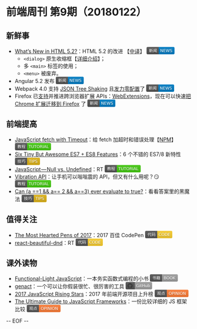 # 前端周刊 第9期（20180122）

## 新鲜事
- [What’s New in HTML 5.2?](https://bitsofco.de/whats-new-in-html-5-2/?utm_source=mife&utm_medium=article&utm_campaign=mifeweekly&utm_term=news)：HTML 5.2 的改进 【[中译](https://mp.weixin.qq.com/s/-5PDK44-7SUkX0A90qoGAA?utm_source=mife&utm_medium=article&utm_campaign=mifeweekly&utm_term=news)】 <img valign="text-bottom" width="auto" height="20" src="./assets/news.svg" />
    - `<dialog>` 原生收缩框【[详细介绍](https://keithjgrant.com/posts/2018/meet-the-new-dialog-element/?utm_source=mife&utm_medium=article&utm_campaign=mifeweekly&utm_term=news)】；
    - 多 `<main>` 标签的使用；
    - `<menu>` 被废弃。
- Angular 5.2 发布 <img valign="text-bottom" width="auto" height="20" src="./assets/news.svg" />
- Webpack 4.0 支持 [JSON Tree Shaking](https://react-etc.net/entry/json-tree-shaking-lands-in-webpack-4-0?utm_source=mife&utm_medium=article&utm_campaign=mifeweekly&utm_term=news) 且[发力零配置](https://twitter.com/jdalton/status/951250082791227392?utm_source=mife&utm_medium=article&utm_campaign=mifeweekly&utm_term=news)了 <img valign="text-bottom" width="auto" height="20" src="./assets/news.svg" />
- Firefox 已[支持](https://hacks.mozilla.org/2017/06/cross-browser-extensions-available-now-in-firefox/?utm_source=mife&utm_medium=article&utm_campaign=mifeweekly&utm_term=news)并推进跨浏览器扩展 APIs：[WebExtensions](https://developer.mozilla.org/en-US/Add-ons/WebExtensions?utm_source=mife&utm_medium=article&utm_campaign=mifeweekly&utm_term=news)，现在可以快速[把 Chrome 扩展迁移到 Firefox](https://developer.mozilla.org/en-US/Add-ons/WebExtensions/Porting_a_Google_Chrome_extension?utm_source=mife&utm_medium=article&utm_campaign=mifeweekly&utm_term=news) 了 <img valign="text-bottom" width="auto" height="20" src="./assets/news.svg" />

## 前端提高
- [JavaScript fetch with Timeout](https://davidwalsh.name/fetch-timeout?utm_source=mife&utm_medium=article&utm_campaign=mifeweekly&utm_term=tutorial)：给 fetch 加超时和错误处理【[NPM](https://www.npmjs.com/package/fetch-with-timeout?utm_source=mife&utm_medium=article&utm_campaign=mifeweekly&utm_term=tutorial)】 <img valign="text-bottom" width="auto" height="20" src="./assets/tutorial.svg" />
- [Six Tiny But Awesome ES7 + ES8 Features](https://davidwalsh.name/es7-es8-features?utm_source=mife&utm_medium=article&utm_campaign=mifeweekly&utm_term=tips)：6 个不错的 ES7/8 新特性 <img valign="text-bottom" width="auto" height="20" src="./assets/tips.svg" />
- [JavaScript — Null vs. Undefined](https://codeburst.io/javascript-null-vs-undefined-20f955215a2?utm_source=mife&utm_medium=article&utm_campaign=mifeweekly&utm_term=tutorial)：RT <img valign="text-bottom" width="auto" height="20" src="./assets/tutorial.svg" />
- [Vibration API](https://davidwalsh.name/vibration-api?utm_source=mife&utm_medium=article&utm_campaign=mifeweekly&utm_term=tutorial)：让手机可以嗡嗡震的 API，但又有什么用呢？😏 <img valign="text-bottom" width="auto" height="20" src="./assets/tutorial.svg" />
- [Can (a ==1 && a== 2 && a==3) ever evaluate to true?](https://stackoverflow.com/questions/48270127/can-a-1-a-2-a-3-ever-evaluate-to-true?utm_source=mife&utm_medium=article&utm_campaign=mifeweekly&utm_term=tips)：看看答案里的黑魔法 <img valign="text-bottom" width="auto" height="20" src="./assets/tips.svg" />

## 值得关注
- [The Most Hearted Pens of 2017](https://codepen.io/2017/popular/pens/?utm_source=mife&utm_medium=article&utm_campaign=mifeweekly&utm_term=code)：2017 百佳 CodePen <img valign="text-bottom" width="auto" height="20" src="./assets/code.svg" />
- [react-beautiful-dnd](https://github.com/atlassian/react-beautiful-dnd?utm_source=mife&utm_medium=article&utm_campaign=mifeweekly&utm_term=code)：RT <img valign="text-bottom" width="auto" height="20" src="./assets/code.svg" />

## 课外读物
- [Functional-Light JavaScript](https://github.com/getify/Functional-Light-JS?utm_source=mife&utm_medium=article&utm_campaign=mifeweekly&utm_term=book)：一本务实函数式编程的小书 <img valign="text-bottom" width="auto" height="20" src="./assets/book.svg" />
- [genact](https://github.com/svenstaro/genact?utm_source=mife&utm_medium=article&utm_campaign=mifeweekly&utm_term=github)：一个可以让你假装很忙、很厉害的工具 <img valign="text-bottom" width="auto" height="20" src="./assets/github.svg" />
- [2017 JavaScript Rising Stars](https://risingstars.js.org/2017/en/?utm_source=mife&utm_medium=article&utm_campaign=mifeweekly&utm_term=opinion)：2017 年前端开源项目上升榜 <img valign="text-bottom" width="auto" height="20" src="./assets/opinion.svg" />
- [The Ultimate Guide to JavaScript Frameworks](https://javascriptreport.com/the-ultimate-guide-to-javascript-frameworks/?utm_source=mife&utm_medium=article&utm_campaign=mifeweekly&utm_term=opinion)：一份比较详细的 JS 框架比较 <img valign="text-bottom" width="auto" height="20" src="./assets/opinion.svg" />

-- EOF --

